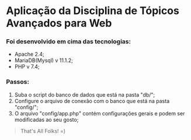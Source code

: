 # Aplicação da Disciplina de Tópicos Avançados para Web

### Foi desenvolvido em cima das tecnologias:

- Apache 2.4;
- MariaDB(Mysql) v 11.1.2;
- PHP v 7.4;

### Passos:

1. Suba o script do banco de dados que está na pasta "db/";
2. Configure o arquivo de conexão com o banco que está na pasta "config/";
3. O arquivo "config/app.php" contém configurações gerais e podem ser modificadas ao seu gosto;

> That's All Folks! =)
